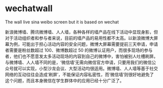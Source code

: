 wechatwall
==========

The wall live sina weibo screen but it is based on wechat



新浪微博墙、腾讯微博墙、人人墙，各种各样的墙产品在线下活动中显现身影，但对于活动组织者和参与者来说，目前的墙产品的易用性都不太高。以新浪微博大屏幕为例，可能出于担心活动内容的安全问题，微博大屏幕需要提前三天申请，申请者需要是粉丝数超过 100、微博数超过 50 的微博认证用户，而很多现场的参与者，他们也不愿意发太多活动现场的内容到自己的微博中，害怕被别人吐槽刷屏。
与微博墙、人人墙不同的是，‘微信墙’无需向微信官方申请，只要用我们的微信公众号就可以实现，小型沙龙会议、大型活动均很适用。微博墙、人人墙等基于社交网络的互动往往会造成‘刷屏’，不能保证内容私密性，而‘微信墙’则很好地避免了这个问题，而且本身微信在学生群体中的应用已经十分广泛了。